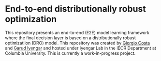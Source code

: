 # End-to-end distributionally robust optimization

This repository presents an end-to-end (E2E) model learning framework where the final decision layer is based on a distributionally robust optimizatiion (DRO) model. This repository was created by [Giorgio Costa](costa151.github.io) and [Garud Iyengar](http://www.columbia.edu/~gi10/) and hosted under Iyengar Lab in the IEOR Department at Columbia University. This is currently a work-in-progress project. 
